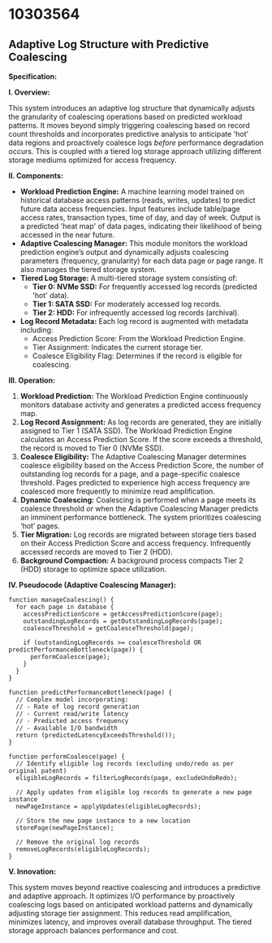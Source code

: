 # 10303564

## Adaptive Log Structure with Predictive Coalescing

**Specification:**

**I. Overview:**

This system introduces an adaptive log structure that dynamically adjusts the granularity of coalescing operations based on predicted workload patterns. It moves beyond simply triggering coalescing based on record count thresholds and incorporates predictive analysis to anticipate 'hot' data regions and proactively coalesce logs *before* performance degradation occurs.  This is coupled with a tiered log storage approach utilizing different storage mediums optimized for access frequency.

**II. Components:**

*   **Workload Prediction Engine:** A machine learning model trained on historical database access patterns (reads, writes, updates) to predict future data access frequencies. Input features include table/page access rates, transaction types, time of day, and day of week. Output is a predicted 'heat map' of data pages, indicating their likelihood of being accessed in the near future.
*   **Adaptive Coalescing Manager:** This module monitors the workload prediction engine’s output and dynamically adjusts coalescing parameters (frequency, granularity) for each data page or page range. It also manages the tiered storage system.
*   **Tiered Log Storage:**  A multi-tiered storage system consisting of:
    *   **Tier 0: NVMe SSD:**  For frequently accessed log records (predicted 'hot' data).
    *   **Tier 1: SATA SSD:** For moderately accessed log records.
    *   **Tier 2: HDD:** For infrequently accessed log records (archival).
*   **Log Record Metadata:** Each log record is augmented with metadata including:
    *   Access Prediction Score:  From the Workload Prediction Engine.
    *   Tier Assignment: Indicates the current storage tier.
    *   Coalesce Eligibility Flag:  Determines if the record is eligible for coalescing.

**III. Operation:**

1.  **Workload Prediction:** The Workload Prediction Engine continuously monitors database activity and generates a predicted access frequency map.
2.  **Log Record Assignment:** As log records are generated, they are initially assigned to Tier 1 (SATA SSD). The Workload Prediction Engine calculates an Access Prediction Score.  If the score exceeds a threshold, the record is moved to Tier 0 (NVMe SSD).
3.  **Coalesce Eligibility:** The Adaptive Coalescing Manager determines coalesce eligibility based on the Access Prediction Score, the number of outstanding log records for a page, and a page-specific coalesce threshold. Pages predicted to experience high access frequency are coalesced more frequently to minimize read amplification.
4.  **Dynamic Coalescing:** Coalescing is performed when a page meets its coalesce threshold *or* when the Adaptive Coalescing Manager predicts an imminent performance bottleneck.  The system prioritizes coalescing ‘hot’ pages.
5.  **Tier Migration:**  Log records are migrated between storage tiers based on their Access Prediction Score and access frequency. Infrequently accessed records are moved to Tier 2 (HDD).
6.  **Background Compaction:** A background process compacts Tier 2 (HDD) storage to optimize space utilization.

**IV. Pseudocode (Adaptive Coalescing Manager):**

```pseudocode
function manageCoalescing() {
  for each page in database {
    accessPredictionScore = getAccessPredictionScore(page);
    outstandingLogRecords = getOutstandingLogRecords(page);
    coalesceThreshold = getCoalesceThreshold(page);

    if (outstandingLogRecords >= coalesceThreshold OR predictPerformanceBottleneck(page)) {
      performCoalesce(page);
    }
  }
}

function predictPerformanceBottleneck(page) {
  // Complex model incorporating:
  // - Rate of log record generation
  // - Current read/write latency
  // - Predicted access frequency
  // - Available I/O bandwidth
  return (predictedLatencyExceedsThreshold());
}

function performCoalesce(page) {
  // Identify eligible log records (excluding undo/redo as per original patent)
  eligibleLogRecords = filterLogRecords(page, excludeUndoRedo);

  // Apply updates from eligible log records to generate a new page instance
  newPageInstance = applyUpdates(eligibleLogRecords);

  // Store the new page instance to a new location
  storePage(newPageInstance);

  // Remove the original log records
  removeLogRecords(eligibleLogRecords);
}
```

**V. Innovation:**

This system moves beyond reactive coalescing and introduces a predictive and adaptive approach. It optimizes I/O performance by proactively coalescing logs based on anticipated workload patterns and dynamically adjusting storage tier assignment. This reduces read amplification, minimizes latency, and improves overall database throughput. The tiered storage approach balances performance and cost.